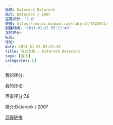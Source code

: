 ```yaml
---
标题: Datarock Datarock
简介: Datarock / 2007
豆瓣评分: '7.8'
链接: https://music.douban.com/subject/1922621/
创建时间: '2011-01-01 05:21:49'
我的评分:
标签:
评论:
date: 2011-01-01 05:21:49
title: 听过专辑 - Datarock Datarock
tags: [音乐]
categories: []
---
```


我的评分:

我的评论:

豆瓣评分:7.8

简介:Datarock / 2007

[豆瓣链接](https://music.douban.com/subject/1922621/)

